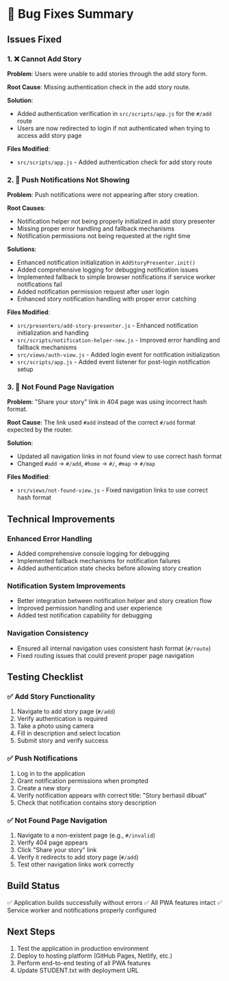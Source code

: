 # 🐛 Bug Fixes Summary

## Issues Fixed

### 1. ❌ Cannot Add Story

**Problem**: Users were unable to add stories through the add story form.

**Root Cause**: Missing authentication check in the add story route.

**Solution**:

- Added authentication verification in `src/scripts/app.js` for the `#/add` route
- Users are now redirected to login if not authenticated when trying to access add story page

**Files Modified**:

- `src/scripts/app.js` - Added authentication check for add story route

### 2. 🔔 Push Notifications Not Showing

**Problem**: Push notifications were not appearing after story creation.

**Root Causes**:

- Notification helper not being properly initialized in add story presenter
- Missing proper error handling and fallback mechanisms
- Notification permissions not being requested at the right time

**Solutions**:

- Enhanced notification initialization in `AddStoryPresenter.init()`
- Added comprehensive logging for debugging notification issues
- Implemented fallback to simple browser notifications if service worker notifications fail
- Added notification permission request after user login
- Enhanced story notification handling with proper error catching

**Files Modified**:

- `src/presenters/add-story-presenter.js` - Enhanced notification initialization and handling
- `src/scripts/notification-helper-new.js` - Improved error handling and fallback mechanisms
- `src/views/auth-view.js` - Added login event for notification initialization
- `src/scripts/app.js` - Added event listener for post-login notification setup

### 3. 🔗 Not Found Page Navigation

**Problem**: "Share your story" link in 404 page was using incorrect hash format.

**Root Cause**: The link used `#add` instead of the correct `#/add` format expected by the router.

**Solution**:

- Updated all navigation links in not found view to use correct hash format
- Changed `#add` → `#/add`, `#home` → `#/`, `#map` → `#/map`

**Files Modified**:

- `src/views/not-found-view.js` - Fixed navigation links to use correct hash format

## Technical Improvements

### Enhanced Error Handling

- Added comprehensive console logging for debugging
- Implemented fallback mechanisms for notification failures
- Added authentication state checks before allowing story creation

### Notification System Improvements

- Better integration between notification helper and story creation flow
- Improved permission handling and user experience
- Added test notification capability for debugging

### Navigation Consistency

- Ensured all internal navigation uses consistent hash format (`#/route`)
- Fixed routing issues that could prevent proper page navigation

## Testing Checklist

### ✅ Add Story Functionality

1. Navigate to add story page (`#/add`)
2. Verify authentication is required
3. Take a photo using camera
4. Fill in description and select location
5. Submit story and verify success

### ✅ Push Notifications

1. Log in to the application
2. Grant notification permissions when prompted
3. Create a new story
4. Verify notification appears with correct title: "Story berhasil dibuat"
5. Check that notification contains story description

### ✅ Not Found Page Navigation

1. Navigate to a non-existent page (e.g., `#/invalid`)
2. Verify 404 page appears
3. Click "Share your story" link
4. Verify it redirects to add story page (`#/add`)
5. Test other navigation links work correctly

## Build Status

✅ Application builds successfully without errors
✅ All PWA features intact
✅ Service worker and notifications properly configured

## Next Steps

1. Test the application in production environment
2. Deploy to hosting platform (GitHub Pages, Netlify, etc.)
3. Perform end-to-end testing of all PWA features
4. Update STUDENT.txt with deployment URL
